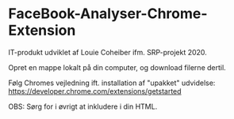 # FaceBook-Analyser-Chrome-Extension

IT-produkt udviklet af Louie Coheiber ifm. SRP-projekt 2020.

Opret en mappe lokalt på din computer, og download filerne dertil.

Følg Chromes vejledning ift. installation af "upakket" udvidelse: https://developer.chrome.com/extensions/getstarted


OBS: Sørg for i øvrigt at inkludere <script src="ord.js"></script> i din HTML.
